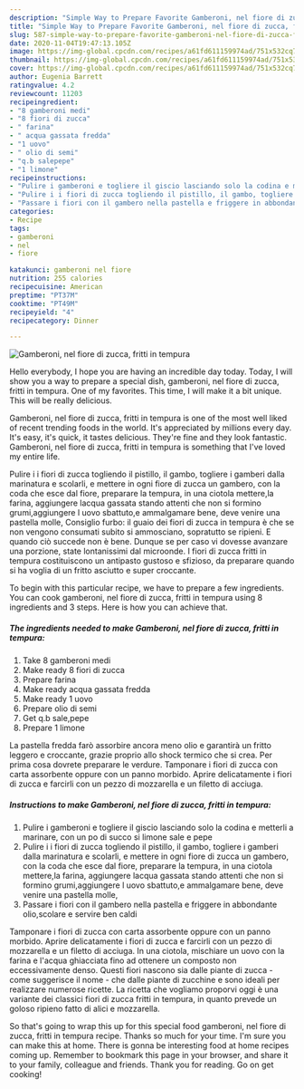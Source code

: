 ```yaml
---
description: "Simple Way to Prepare Favorite Gamberoni, nel fiore di zucca, fritti in tempura"
title: "Simple Way to Prepare Favorite Gamberoni, nel fiore di zucca, fritti in tempura"
slug: 587-simple-way-to-prepare-favorite-gamberoni-nel-fiore-di-zucca-fritti-in-tempura
date: 2020-11-04T19:47:13.105Z
image: https://img-global.cpcdn.com/recipes/a61fd611159974ad/751x532cq70/gamberoni-nel-fiore-di-zucca-fritti-in-tempura-recipe-main-photo.jpg
thumbnail: https://img-global.cpcdn.com/recipes/a61fd611159974ad/751x532cq70/gamberoni-nel-fiore-di-zucca-fritti-in-tempura-recipe-main-photo.jpg
cover: https://img-global.cpcdn.com/recipes/a61fd611159974ad/751x532cq70/gamberoni-nel-fiore-di-zucca-fritti-in-tempura-recipe-main-photo.jpg
author: Eugenia Barrett
ratingvalue: 4.2
reviewcount: 11203
recipeingredient:
- "8 gamberoni medi"
- "8 fiori di zucca"
- " farina"
- " acqua gassata fredda"
- "1 uovo"
- " olio di semi"
- "q.b salepepe"
- "1 limone"
recipeinstructions:
- "Pulire i gamberoni e togliere il giscio lasciando solo la codina e metterli a marinare, con un po di succo si limone sale e pepe"
- "Pulire i i fiori di zucca togliendo il pistillo, il gambo, togliere i gamberi dalla marinatura e scolarli, e mettere in ogni fiore di zucca un gambero, con la coda che esce dal fiore, preparare la tempura, in una ciotola mettere,la farina, aggiungere lacqua gassata stando attenti che non si formino grumi,aggiungere l uovo sbattuto,e ammalgamare bene, deve venire una pastella molle,"
- "Passare i fiori con il gambero nella pastella e friggere in abbondante olio,scolare e servire ben caldi"
categories:
- Recipe
tags:
- gamberoni
- nel
- fiore

katakunci: gamberoni nel fiore 
nutrition: 255 calories
recipecuisine: American
preptime: "PT37M"
cooktime: "PT49M"
recipeyield: "4"
recipecategory: Dinner

---
```



![Gamberoni, nel fiore di zucca, fritti in tempura](https://img-global.cpcdn.com/recipes/a61fd611159974ad/751x532cq70/gamberoni-nel-fiore-di-zucca-fritti-in-tempura-recipe-main-photo.jpg)

Hello everybody, I hope you are having an incredible day today. Today, I will show you a way to prepare a special dish, gamberoni, nel fiore di zucca, fritti in tempura. One of my favorites. This time, I will make it a bit unique. This will be really delicious.

Gamberoni, nel fiore di zucca, fritti in tempura is one of the most well liked of recent trending foods in the world. It's appreciated by millions every day. It's easy, it's quick, it tastes delicious. They're fine and they look fantastic. Gamberoni, nel fiore di zucca, fritti in tempura is something that I've loved my entire life.

Pulire i i fiori di zucca togliendo il pistillo, il gambo, togliere i gamberi dalla marinatura e scolarli, e mettere in ogni fiore di zucca un gambero, con la coda che esce dal fiore, preparare la tempura, in una ciotola mettere,la farina, aggiungere lacqua gassata stando attenti che non si formino grumi,aggiungere l uovo sbattuto,e ammalgamare bene, deve venire una pastella molle, Consiglio furbo: il guaio dei fiori di zucca in tempura è che se non vengono consumati subito si ammosciano, sopratutto se ripieni. E quando ciò succede non è bene. Dunque se per caso vi dovesse avanzare una porzione, state lontanissimi dal microonde. I fiori di zucca fritti in tempura costituiscono un antipasto gustoso e sfizioso, da preparare quando si ha voglia di un fritto asciutto e super croccante.


To begin with this particular recipe, we have to prepare a few ingredients. You can cook gamberoni, nel fiore di zucca, fritti in tempura using 8 ingredients and 3 steps. Here is how you can achieve that.

<!--inarticleads1-->

##### The ingredients needed to make Gamberoni, nel fiore di zucca, fritti in tempura:

1. Take 8 gamberoni medi
1. Make ready 8 fiori di zucca
1. Prepare  farina
1. Make ready  acqua gassata fredda
1. Make ready 1 uovo
1. Prepare  olio di semi
1. Get q.b sale,pepe
1. Prepare 1 limone


La pastella fredda farò assorbire ancora meno olio e garantirà un fritto leggero e croccante, grazie proprio allo shock termico che si crea. Per prima cosa dovrete preparare le verdure. Tamponare i fiori di zucca con carta assorbente oppure con un panno morbido. Aprire delicatamente i fiori di zucca e farcirli con un pezzo di mozzarella e un filetto di acciuga. 

<!--inarticleads2-->

##### Instructions to make Gamberoni, nel fiore di zucca, fritti in tempura:

1. Pulire i gamberoni e togliere il giscio lasciando solo la codina e metterli a marinare, con un po di succo si limone sale e pepe
1. Pulire i i fiori di zucca togliendo il pistillo, il gambo, togliere i gamberi dalla marinatura e scolarli, e mettere in ogni fiore di zucca un gambero, con la coda che esce dal fiore, preparare la tempura, in una ciotola mettere,la farina, aggiungere lacqua gassata stando attenti che non si formino grumi,aggiungere l uovo sbattuto,e ammalgamare bene, deve venire una pastella molle,
1. Passare i fiori con il gambero nella pastella e friggere in abbondante olio,scolare e servire ben caldi


Tamponare i fiori di zucca con carta assorbente oppure con un panno morbido. Aprire delicatamente i fiori di zucca e farcirli con un pezzo di mozzarella e un filetto di acciuga. In una ciotola, mischiare un uovo con la farina e l&#39;acqua ghiacciata fino ad ottenere un composto non eccessivamente denso. Questi fiori nascono sia dalle piante di zucca - come suggerisce il nome - che dalle piante di zucchine e sono ideali per realizzare numerose ricette. La ricetta che vogliamo proporvi oggi è una variante dei classici fiori di zucca fritti in tempura, in quanto prevede un goloso ripieno fatto di alici e mozzarella. 

So that's going to wrap this up for this special food gamberoni, nel fiore di zucca, fritti in tempura recipe. Thanks so much for your time. I'm sure you can make this at home. There is gonna be interesting food at home recipes coming up. Remember to bookmark this page in your browser, and share it to your family, colleague and friends. Thank you for reading. Go on get cooking!
